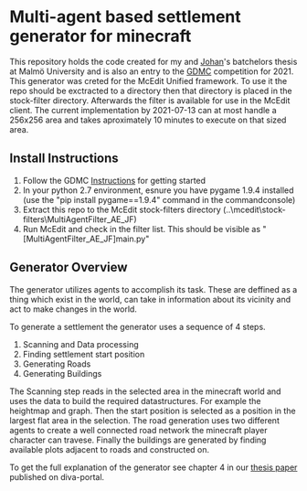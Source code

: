 # Multi-agent based settlement generator for minecraft
This repository holds the code created for my and [Johan](https://github.com/master-johan)'s batchelors thesis at Malmö University and is also an entry to the [GDMC](https://gendesignmc.engineering.nyu.edu/) competition for 2021.
This generator was creted for the McEdit Unified framework. To use it the repo should be exctracted to a directory then that directory is placed in the stock-filter directory. Afterwards the filter is available for use in the McEdit client. The current implementation by 2021-07-13 can at most handle a 256x256 area and takes aproximately 10 minutes to execute on that sized area.
## Install Instructions
 1. Follow the GDMC [Instructions](https://gendesignmc.wikidot.com/wiki:submission-mcedit#toc5) for getting started
 2. In your python 2.7 environment, esnure you have pygame 1.9.4 installed (use the "pip install pygame==1.9.4" command in the commandconsole)
 3. Extract this repo to the McEdit stock-filters directory (..\mcedit\stock-filters\MultiAgentFilter_AE_JF)
 4. Run McEdit and check in the filter list. This should be visible as "\[MultiAgentFilter_AE_JF]main.py"
## Generator Overview
The generator utilizes agents to accomplish its task. These are deffined as a thing which exist in the world, can take in information about its vicinity and act to make changes in the world.

To generate a settlement the generator uses a sequence of 4 steps.
 1. Scanning and Data processing
 2. Finding settlement start position
 3. Generating Roads
 4. Generating Buildings

The Scanning step reads in the selected area in the minecraft world and uses the data to build the required datastructures. For example the heightmap and graph. Then the start position is selected as a position in the largest flat area in the selection. The road generation uses two different agents to create a well connected road network the minecraft player character can travese. Finally the buildings are generated by finding available plots adjacent to roads and constructed on.

To get the full explanation of the generator see chapter 4 in our [thesis paper](http://urn.kb.se/resolve?urn=urn:nbn:se:mau:diva-46365) published on diva-portal.
